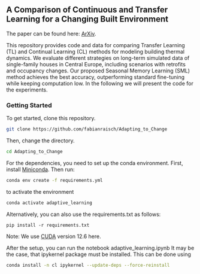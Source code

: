 ## A Comparison of Continuous and Transfer Learning for a Changing Built Environment

The paper can be found here: [ArXiv](https://arxiv.org/abs/2508.21615).

This repository provides code and data for comparing Transfer Learning (TL) and Continual Learning (CL) methods for modeling building thermal dynamics. We evaluate different strategies on long-term simulated data of single-family houses in Central Europe, including scenarios with retrofits and occupancy changes. Our proposed Seasonal Memory Learning (SML) method achieves the best accuracy, outperforming standard fine-tuning while keeping computation low.
In the following we will present the code for the experiments.

### Getting Started
To get started, clone this repository. 
```bash
git clone https://github.com/fabianraisch/Adapting_to_Change
```
Then, change the directory.
```bash
cd Adapting_to_Change
```

For the dependencies, you need to set up the conda environment. First, install [Miniconda](https://www.anaconda.com/download). Then run:
```bash
conda env create -f requirements.yml
```
to activate the environment
```bash
conda activate adaptive_learning
```

Alternatively, you can also use the requirements.txt as follows: 
```
pip install -r requirements.txt
```

Note: We use [CUDA](https://developer.nvidia.com/cuda-12-6-0-download-archive) version 12.6 here. 

After the setup, you can run the notebook adaptive_learning.ipynb
It may be the case, that ipykernel package must be installed. This can be done using
```bash
conda install -n cl ipykernel --update-deps --force-reinstall
```